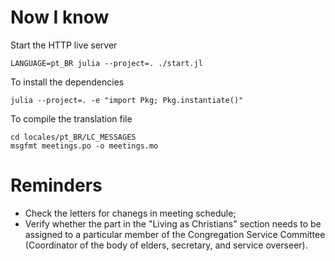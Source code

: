 # Now I know

Start the HTTP live server

```
LANGUAGE=pt_BR julia --project=. ./start.jl
```

To install the dependencies

```
julia --project=. -e "import Pkg; Pkg.instantiate()"
```

To compile the translation file

```
cd locales/pt_BR/LC_MESSAGES
msgfmt meetings.po -o meetings.mo
```

# Reminders

- Check the letters for chanegs in meeting schedule;
- Verify whether the part in the "Living as Christians" section needs to be assigned to a particular member of the Congregation Service Committee (Coordinator of the body of elders, secretary, and service overseer).
